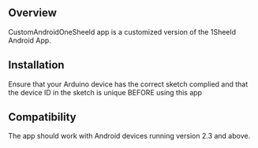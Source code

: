 ## Overview ##
CustomAndroidOneSheeld app is a customized version of the 1Sheeld Android App.

## Installation ##
Ensure that your Arduino device has the correct sketch complied and that the device ID in the sketch is unique BEFORE using this app

## Compatibility ##

The app should work with Android devices running version 2.3 and above.
